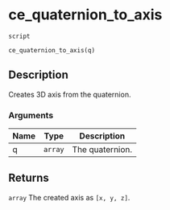 # ce_quaternion_to_axis
`script`
```gml
ce_quaternion_to_axis(q)
```

## Description
Creates 3D axis from the quaternion.

### Arguments
| Name | Type | Description |
| ---- | ---- | ----------- |
| q | `array` | The quaternion. |

## Returns
`array` The created axis as `[x, y, z]`.